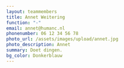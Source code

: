 ```yaml
---
layout: teammembers
title: Annet Weitering
function: "-"
email: annet@humanc.nl
phonenumber: 06 12 34 56 78
photo_url: /assets/images/upload/annet.jpg
photo_description: Annet
summary: Doet dingen.
bg_color: Donkerblauw
---
```

